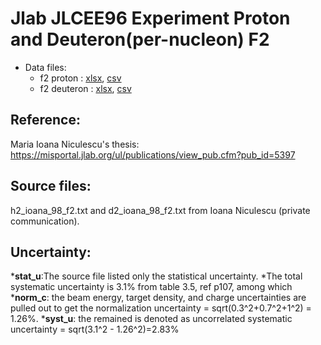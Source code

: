 # Jlab JLCEE96 Experiment Proton and Deuteron(per-nucleon) F2

* Data files: 
  * f2  proton   : [xlsx](../data/JAM/10072.xlsx), [csv](../data/JAM/csv/10072.csv)   
  * f2  deuteron : [xlsx](../data/JAM/10073.xlsx), [csv](../data/JAM/csv/10073.csv)   

## Reference: 

Maria Ioana Niculescu's thesis: https://misportal.jlab.org/ul/publications/view_pub.cfm?pub_id=5397

## Source files: 

h2_ioana_98_f2.txt and d2_ioana_98_f2.txt from Ioana Niculescu (private communication).

## Uncertainty:
*__stat_u__:The source file listed only the statistical uncertainty. 
*The total systematic uncertainty is 3.1% from table 3.5, ref p107, among which 
  *__norm_c__: the beam energy, target density, and charge uncertainties are pulled out to get the normalization uncertainty = sqrt(0.3^2+0.7^2+1^2) = 1.26%. 
  *__syst_u__: the remained is denoted as uncorrelated systematic uncertainty = sqrt(3.1^2 - 1.26^2)=2.83%

